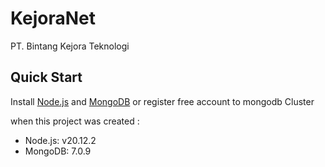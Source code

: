 # KejoraNet
PT. Bintang Kejora Teknologi


## Quick Start
Install [Node.js](http://nodejs.org/) and [MongoDB](http://www.mongodb.org/) or register free account to mongodb Cluster

when this project was created :
- Node.js: v20.12.2
- MongoDB: 7.0.9
